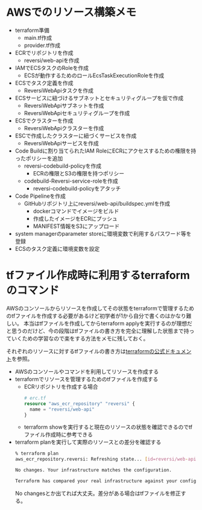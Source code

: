 # AWSでのリソース構築メモ

- terraform準備
  - main.tf作成
  - provider.tf作成
- ECRでリポジトリを作成
  - reversi/web-apiを作成
- IAMでECSタスクのRoleを作成
  - ECSが動作するためのロールEcsTaskExecutionRoleを作成
- ECSでタスク定義を作成
  - ReversiWebApiタスクを作成
- ECSサービスに紐づけるサブネットとセキュリティグループを仮で作成
  - ReversiWebApiサブネットを作成
  - ReversiWebApiセキュリティグループを作成
- ECSでクラスターを作成
  - ReversiWebApiクラスターを作成
- ESCで作成したクラスターに紐づくサービスを作成
  - ReversiWebApiサービスを作成
- Code Buildに割り当てられたIAM RoleにECRにアクセスするための権限を持ったポリシーを追加
  - reversi-codebuild-policyを作成
    - ECRの権限とS3の権限を持つポリシー
  - codebuild-Reversi-service-roleを作成
    - reversi-codebuild-policyをアタッチ
- Code Pipelineを作成
  - GitHubリポジトリ上にreversi/web-api/buildspec.ymlを作成
    - dockerコマンドでイメージをビルド
    - 作成したイメージをECRにプッシュ
    - MANIFEST情報をS3にアップロード
- system managerのparameter storeに環境変数で利用するパスワード等を登録
- ECSのタスク定義に環境変数を設定



# tfファイル作成時に利用するterraformのコマンド

AWSのコンソールからリソースを作成してその状態をterraformで管理するためのtfファイルを作成する必要があるけど初学者が1から自分で書くのはかなり難しい。
本当はtfファイルを作成してからterraform applyを実行するのが理想だと思うのだけど、今の段階はtfファイルの書き方を完全に理解した状態まで持っていくための学習なので楽をする方法をメモに残しておく。

それぞれのリソースに対するtfファイルの書き方は[terraformの公式ドキュメント](https://registry.terraform.io/providers/hashicorp/aws/latest/docs)を参照。

- AWSのコンソールやコマンドを利用してリソースを作成する
- terraformでリソースを管理するためのtfファイルを作成する
  - ECRリポジトリを作成する場合
    ```terraform
    # erc.tf
    resource "aws_ecr_repository" "reversi" {
      name = "reversi/web-api"
    }
    ```
  - terraform showを実行すると現在のリソースの状態を確認できるのでtfファイル作成時に参考できる
- terraform planを実行して実際のリソースとの差分を確認する
  ```bash
  % terraform plan 
  aws_ecr_repository.reversi: Refreshing state... [id=reversi/web-api]
  
  No changes. Your infrastructure matches the configuration.
  
  Terraform has compared your real infrastructure against your configuration and found no differences, so no changes are needed.
  ```
  No changesとか出てれば大丈夫。差分がある場合はtfファイルを修正する。
